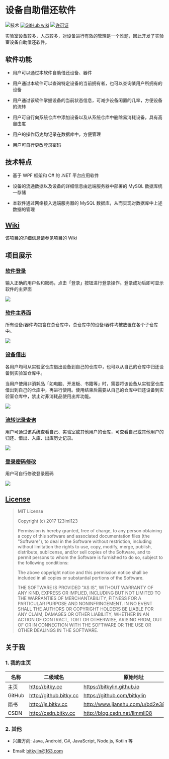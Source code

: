 # 设备自助借还软件

![技术](https://img.shields.io/badge/技术-WPF|MySQL-red.svg)
[![GitHub wiki](https://img.shields.io/badge/publish-Wiki-brightgreen.svg)](https://github.com/bitkylin/DeviceCirculationSystem/wiki)
[![许可证](https://img.shields.io/badge/许可证-MIT-blue.svg)](https://github.com/bitkylin/DeviceCirculationSystem/blob/master/LICENSE)

实验室设备较多，人员较多，对设备进行有效的管理是一个难题，因此开发了实验室设备自助借还软件。

## 软件功能

- 用户可以通过本软件自助借还设备、器件

- 用户通过本软件可以查询特定设备的当前拥有者，也可以查询某用户所拥有的设备

- 用户通过该软件掌握设备的当前状态信息，可减少设备闲置的几率，方便设备的流转

- 用户可自行向系统仓库中添加设备以及从系统仓库中删除易消耗设备，具有高自由度

- 用户的操作历史均记录在数据库中，方便管理

- 用户可自行更改登录密码

## 技术特点

- 基于 WPF 框架和 C# 的 .NET 平台应用软件

- 设备的流通数据以及设备的详细信息由远端服务器中部署的 MySQL 数据库统一存储

- 本软件通过网络接入远端服务器的 MySQL 数据库，从而实现对数据库中上述数据的管理

## [Wiki](https://github.com/bitkylin/DeviceCirculationSystem/wiki)

该项目的详细信息请参见项目的 Wiki

## 项目展示

### [软件登录](https://github.com/bitkylin/DeviceCirculationSystem/wiki)

输入正确的用户名和密码，点击「登录」按钮进行登录操作。登录成功后即可显示软件的主界面

![](./mdphoto/1.png)

### [软件主界面](https://github.com/bitkylin/DeviceCirculationSystem/wiki)

所有设备/器件均包含在总仓库中，总仓库中的设备/器件均被放置在各个子仓库中。

![](./mdphoto/2.png)

### [设备借出](https://github.com/bitkylin/DeviceCirculationSystem/wiki/设备借出归还)

各用户均可从实验室仓库借出设备到自己的仓库中，也可以从自己的仓库中归还设备到实验室仓库中。

当用户使用非消耗品「如电脑、开发板、书籍等」时，需要将该设备从实验室仓库借出到自己的仓库中，再进行使用。使用结束后需要从自己的仓库中归还设备到实验室仓库中，禁止对非消耗品使用出库功能。

![](./mdphoto/3.png)

### [流转记录查询](https://github.com/bitkylin/DeviceCirculationSystem/wiki/流转记录查询及密码修改)

用户可通过该系统查看自己、实验室或其他用户的仓库，可查看自己或其他用户的归还、借出、入库、出库历史记录。

![](./mdphoto/4.png)

### [登录密码修改](https://github.com/bitkylin/DeviceCirculationSystem/wiki/流转记录查询及密码修改)

用户可自行修改登录密码

![](./mdphoto/5.png)

## [License](https://github.com/bitkylin/DeviceCirculationSystem/blob/master/LICENSE)

> MIT License
> 
> Copyright (c) 2017 123lml123
> 
> Permission is hereby granted, free of charge, to any person obtaining a copy
> of this software and associated documentation files (the "Software"), to deal
> in the Software without restriction, including without limitation the rights
> to use, copy, modify, merge, publish, distribute, sublicense, and/or sell
> copies of the Software, and to permit persons to whom the Software is
> furnished to do so, subject to the following conditions:
> 
> The above copyright notice and this permission notice shall be included in all
> copies or substantial portions of the Software.
> 
> THE SOFTWARE IS PROVIDED "AS IS", WITHOUT WARRANTY OF ANY KIND, EXPRESS OR
> IMPLIED, INCLUDING BUT NOT LIMITED TO THE WARRANTIES OF MERCHANTABILITY,
> FITNESS FOR A PARTICULAR PURPOSE AND NONINFRINGEMENT. IN NO EVENT SHALL THE
> AUTHORS OR COPYRIGHT HOLDERS BE LIABLE FOR ANY CLAIM, DAMAGES OR OTHER
> LIABILITY, WHETHER IN AN ACTION OF CONTRACT, TORT OR OTHERWISE, ARISING FROM,
> OUT OF OR IN CONNECTION WITH THE SOFTWARE OR THE USE OR OTHER DEALINGS IN THE
> SOFTWARE.

## 关于我

### 1. 我的主页

名称|二级域名|原始地址
---|---|---
主页|http://bitky.cc|https://bitkylin.github.io
GitHub|http://github.bitky.cc|https://github.com/bitkylin
简书|http://js.bitky.cc|http://www.jianshu.com/u/bd2e386a6ea8
CSDN|http://csdn.bitky.cc|http://blog.csdn.net/llmmll08


### 2. 其他

- 兴趣方向: Java, Android, C#, JavaScript, Node.js, Kotlin 等

- Email: bitkylin@163.com
